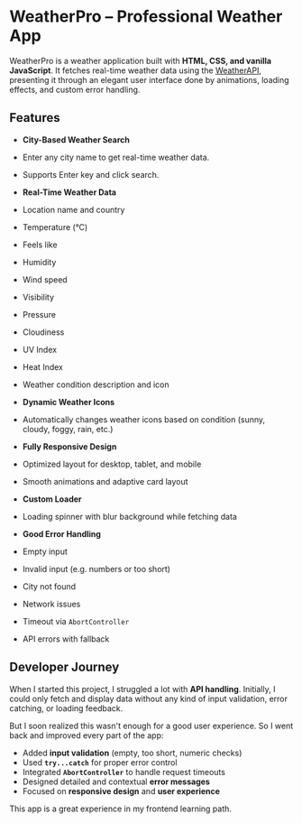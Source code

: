 #  WeatherPro – Professional Weather App

WeatherPro is a weather application built with **HTML, CSS, and vanilla JavaScript**. It fetches real-time weather data using the [WeatherAPI](https://www.weatherapi.com/), presenting it through an elegant user interface done by animations, loading effects, and custom error handling.

##  Features

-  **City-Based Weather Search**
  - Enter any city name to get real-time weather data.
  - Supports Enter key and click search.

-  **Real-Time Weather Data**
  - Location name and country
  - Temperature (°C)
  - Feels like
  - Humidity
  - Wind speed
  - Visibility
  - Pressure
  - Cloudiness
  - UV Index
  - Heat Index
  - Weather condition description and icon

-  **Dynamic Weather Icons**
  - Automatically changes weather icons based on condition (sunny, cloudy, foggy, rain, etc.)

-  **Fully Responsive Design**
  - Optimized layout for desktop, tablet, and mobile
  - Smooth animations and adaptive card layout

-  **Custom Loader**
  - Loading spinner with blur background while fetching data

-  **Good Error Handling**
  - Empty input
  - Invalid input (e.g. numbers or too short)
  - City not found
  - Network issues
  - Timeout via `AbortController`
  - API errors with fallback

##  Developer Journey

When I started this project, I struggled a lot with **API handling**. Initially, I could only fetch and display data without any kind of input validation, error catching, or loading feedback.

But I soon realized this wasn't enough for a good user experience. So I went back and improved every part of the app:

- Added **input validation** (empty, too short, numeric checks)
- Used **`try...catch`** for proper error control
- Integrated **`AbortController`** to handle request timeouts
- Designed detailed and contextual **error messages**
- Focused on **responsive design** and **user experience**

This app is a great experience in my frontend learning path.